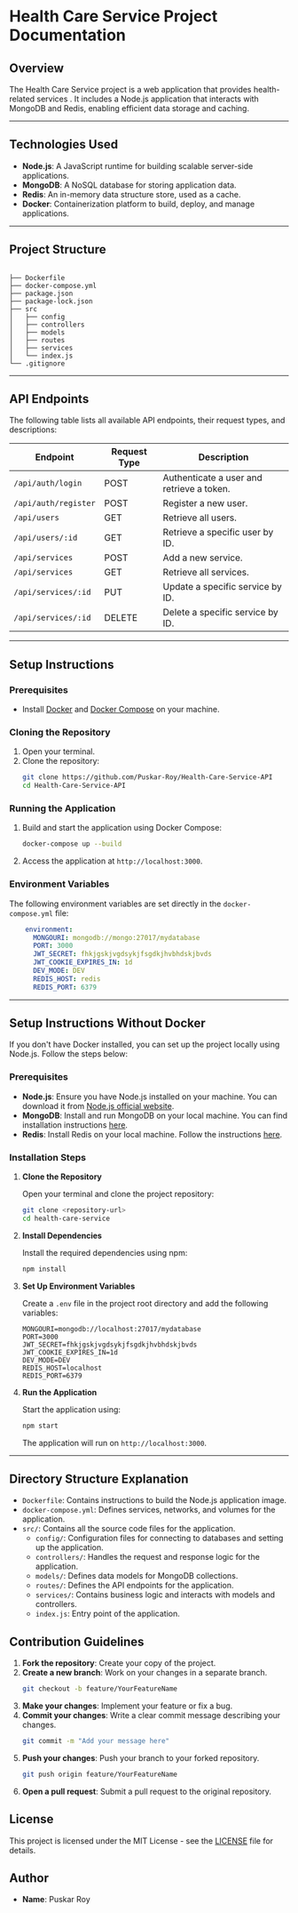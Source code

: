 
# Health Care Service Project Documentation



## Overview
The Health Care Service project is a web application that provides health-related services . It includes a Node.js application that interacts with MongoDB and Redis, enabling efficient data storage and caching.

---

## Technologies Used
- **Node.js**: A JavaScript runtime for building scalable server-side applications.
- **MongoDB**: A NoSQL database for storing application data.
- **Redis**: An in-memory data structure store, used as a cache.
- **Docker**: Containerization platform to build, deploy, and manage applications.

---

## Project Structure
```

├── Dockerfile
├── docker-compose.yml
├── package.json
├── package-lock.json
├── src
│   ├── config
│   ├── controllers
│   ├── models
│   ├── routes
│   ├── services
│   └── index.js
└── .gitignore
```
---

## API Endpoints

The following table lists all available API endpoints, their request types, and descriptions:

| Endpoint                     | Request Type | Description                                |
|------------------------------|--------------|--------------------------------------------|
| `/api/auth/login`           | POST         | Authenticate a user and retrieve a token. |
| `/api/auth/register`        | POST         | Register a new user.                       |
| `/api/users`                | GET          | Retrieve all users.                        |
| `/api/users/:id`            | GET          | Retrieve a specific user by ID.           |
| `/api/services`             | POST         | Add a new service.                         |
| `/api/services`             | GET          | Retrieve all services.                     |
| `/api/services/:id`         | PUT          | Update a specific service by ID.          |
| `/api/services/:id`         | DELETE       | Delete a specific service by ID.          |


---
## Setup Instructions

### Prerequisites
- Install [Docker](https://docs.docker.com/get-docker/) and [Docker Compose](https://docs.docker.com/compose/install/) on your machine.

### Cloning the Repository
1. Open your terminal.
2. Clone the repository:
   ```bash
   git clone https://github.com/Puskar-Roy/Health-Care-Service-API
   cd Health-Care-Service-API
   ```

### Running the Application
1. Build and start the application using Docker Compose:
   ```bash
   docker-compose up --build
   ```
2. Access the application at `http://localhost:3000`.

### Environment Variables
The following environment variables are set directly in the `docker-compose.yml` file:

```yaml
    environment:
      MONGOURI: mongodb://mongo:27017/mydatabase
      PORT: 3000
      JWT_SECRET: fhkjgskjvgdsykjfsgdkjhvbhdskjbvds
      JWT_COOKIE_EXPIRES_IN: 1d
      DEV_MODE: DEV
      REDIS_HOST: redis
      REDIS_PORT: 6379
```


---

## Setup Instructions Without Docker

If you don't have Docker installed, you can set up the project locally using Node.js. Follow the steps below:

### Prerequisites

- **Node.js**: Ensure you have Node.js installed on your machine. You can download it from [Node.js official website](https://nodejs.org/).
- **MongoDB**: Install and run MongoDB on your local machine. You can find installation instructions [here](https://docs.mongodb.com/manual/installation/).
- **Redis**: Install Redis on your local machine. Follow the instructions [here](https://redis.io/docs/getting-started/installation/).

### Installation Steps

1. **Clone the Repository**

   Open your terminal and clone the project repository:

   ```bash
   git clone <repository-url>
   cd health-care-service
   ```

2. **Install Dependencies**

   Install the required dependencies using npm:

   ```bash
   npm install
   ```

3. **Set Up Environment Variables**

   Create a `.env` file in the project root directory and add the following variables:

   ```plaintext
   MONGOURI=mongodb://localhost:27017/mydatabase
   PORT=3000
   JWT_SECRET=fhkjgskjvgdsykjfsgdkjhvbhdskjbvds
   JWT_COOKIE_EXPIRES_IN=1d
   DEV_MODE=DEV
   REDIS_HOST=localhost
   REDIS_PORT=6379
   ```

4. **Run the Application**

   Start the application using:

   ```bash
   npm start
   ```

   The application will run on `http://localhost:3000`.

---



## Directory Structure Explanation
- `Dockerfile`: Contains instructions to build the Node.js application image.
- `docker-compose.yml`: Defines services, networks, and volumes for the application.
- `src/`: Contains all the source code files for the application.
  - `config/`: Configuration files for connecting to databases and setting up the application.
  - `controllers/`: Handles the request and response logic for the application.
  - `models/`: Defines data models for MongoDB collections.
  - `routes/`: Defines the API endpoints for the application.
  - `services/`: Contains business logic and interacts with models and controllers.
  - `index.js`: Entry point of the application.

## Contribution Guidelines
1. **Fork the repository**: Create your copy of the project.
2. **Create a new branch**: Work on your changes in a separate branch.
   ```bash
   git checkout -b feature/YourFeatureName
   ```
3. **Make your changes**: Implement your feature or fix a bug.
4. **Commit your changes**: Write a clear commit message describing your changes.
   ```bash
   git commit -m "Add your message here"
   ```
5. **Push your changes**: Push your branch to your forked repository.
   ```bash
   git push origin feature/YourFeatureName
   ```
6. **Open a pull request**: Submit a pull request to the original repository.

## License
This project is licensed under the MIT License - see the [LICENSE](LICENSE) file for details.

## Author
- **Name**: Puskar Roy

